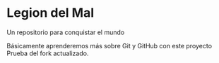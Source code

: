 # Legion del Mal
Un repositorio para conquistar el mundo

Básicamente aprenderemos más sobre Git y GitHub con este proyecto
Prueba del fork actualizado.

